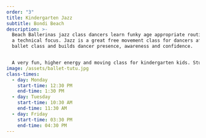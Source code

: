 ```yaml
---
order: "3"
title: Kindergarten Jazz
subtitle: Bondi Beach
description: >-
  Beach Ballerinas jazz class dancers learn funky age appropriate routines with
  a technical focus. Jazz is a great free movement class for dancers after a
  ballet class and builds dancer presence, awareness and confidence. 


  A very fun, higher energy and moving class for kindergarten kids. Students will also learn a progression from the 3 & 4 year olds program, and also start to technically dance. Strength and stretching exercises are formally introduced in this level which assists with childrens posture and dance technique.
image: /assets/ballet-tutu.jpg
class-times:
  - day: Monday
    start-time: 12:30 PM
    end-time: 1:30 PM
  - day: Tuesday
    start-time: 10:30 AM
    end-time: 11:30 AM
  - day: Friday
    start-time: 03:30 PM
    end-time: 04:30 PM
---
```

